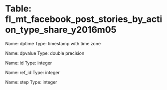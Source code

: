 Table: fl_mt_facebook_post_stories_by_action_type_share_y2016m05
================================================================

Name: dptime
Type: timestamp with time zone

Name: dpvalue
Type: double precision

Name: id
Type: integer

Name: ref_id
Type: integer

Name: step
Type: integer


